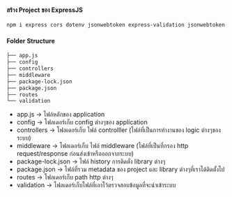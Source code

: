 #### สร้าง Project ของ ExpressJS

```bash
npm i express cors dotenv jsonwebtoken express-validation jsonwebtoken uuid passport passport-jwt bcryptjs multer minio
```

#### Folder Structure
```bash
├── app.js
├── config
├── controllers
├── middleware
├── package-lock.json
├── package.json
├── routes
└── validation
```
- app.js -> ไฟล์หลักของ application
- config -> โฟลเดอร์เก็บ config ต่างๆของ application
- controllers -> โฟลเดอร์เก็บ ไฟล์ controlller (ไฟล์ที่เป็นการทำงานของ logic ต่างๆของระบบ)
- middleware -> โฟลเดอร์เก็บ ไฟล์ middleware (ไฟล์ที่เป็นที่กรอง http request/response ก่อนส่งเข้าหรือออกจากระบบ)
- package-lock.json -> ไฟล์ history การติดตั่ง library ต่างๆ
- package.json -> ไฟล์ที่รวม metadata ของ project และ library ต่างๆที่เราได้ติดตั้งไป
- routes -> โฟลเดอร์เก็บ path http ต่างๆ
- validation -> โฟลเดอร์เก็บไฟล์ที่เอาไว้ตรวจสอบข้อมูลที่จะนำเข้าระบบ
